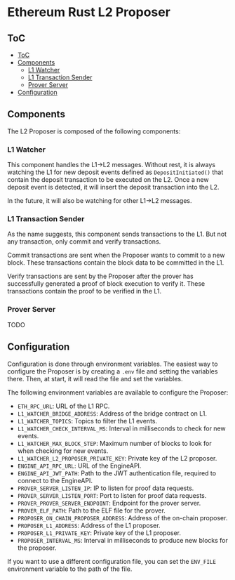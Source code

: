 # Ethereum Rust L2 Proposer

## ToC

- [ToC](#toc)
- [Components](#components)
  - [L1 Watcher](#l1-watcher)
  - [L1 Transaction Sender](#l1-transaction-sender)
  - [Prover Server](#prover-server)
- [Configuration](#configuration)

## Components

The L2 Proposer is composed of the following components:

### L1 Watcher

This component handles the L1->L2 messages. Without rest, it is always watching the L1 for new deposit events defined as `DepositInitiated()` that contain the deposit transaction to be executed on the L2. Once a new deposit event is detected, it will insert the deposit transaction into the L2.

In the future, it will also be watching for other L1->L2 messages.

### L1 Transaction Sender

As the name suggests, this component sends transactions to the L1. But not any transaction, only commit and verify transactions.

Commit transactions are sent when the Proposer wants to commit to a new block. These transactions contain the block data to be committed in the L1.

Verify transactions are sent by the Proposer after the prover has successfully generated a proof of block execution to verify it. These transactions contain the proof to be verified in the L1.

### Prover Server

TODO

## Configuration

Configuration is done through environment variables. The easiest way to configure the Proposer is by creating a `.env` file and setting the variables there. Then, at start, it will read the file and set the variables.

The following environment variables are available to configure the Proposer:

- `ETH_RPC_URL`: URL of the L1 RPC.
- `L1_WATCHER_BRIDGE_ADDRESS`: Address of the bridge contract on L1.
- `L1_WATCHER_TOPICS`: Topics to filter the L1 events.
- `L1_WATCHER_CHECK_INTERVAL_MS`: Interval in milliseconds to check for new events.
- `L1_WATCHER_MAX_BLOCK_STEP`: Maximum number of blocks to look for when checking for new events.
- `L1_WATCHER_L2_PROPOSER_PRIVATE_KEY`: Private key of the L2 proposer.
- `ENGINE_API_RPC_URL`: URL of the EngineAPI.
- `ENGINE_API_JWT_PATH`: Path to the JWT authentication file, required to connect to the EngineAPI.
- `PROVER_SERVER_LISTEN_IP`: IP to listen for proof data requests.
- `PROVER_SERVER_LISTEN_PORT`: Port to listen for proof data requests.
- `PROVER_PROVER_SERVER_ENDPOINT`: Endpoint for the prover server.
- `PROVER_ELF_PATH`: Path to the ELF file for the prover.
- `PROPOSER_ON_CHAIN_PROPOSER_ADDRESS`: Address of the on-chain proposer.
- `PROPOSER_L1_ADDRESS`: Address of the L1 proposer.
- `PROPOSER_L1_PRIVATE_KEY`: Private key of the L1 proposer.
- `PROPOSER_INTERVAL_MS`: Interval in milliseconds to produce new blocks for the proposer.

If you want to use a different configuration file, you can set the `ENV_FILE` environment variable to the path of the file.
